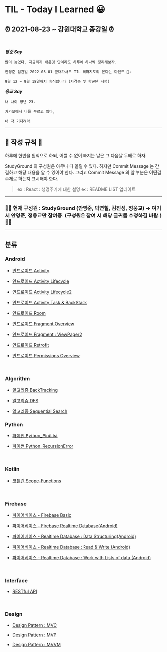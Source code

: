 # **TIL - Today I Learned 😀**

## **⏰ 2021-08-23 ~ 강원대학교 종강일 ⏰**

<br>

**_영준 Say_**

```
많이 늦었다. 지금까지 배운것 만이라도 하루에 하나씩 정리해보자.

안영준 임관일 2022-03-01 군대가서도 TIL 레파지토리 본다는 마인드 👨‍✈️

9월 12 ~ 9월 18일까지 휴식합니다 (자격증 및 학군단 시험)

```

**_웅교 Say_**

```
내 나이 향년 23.

카카오에서 나를 부르고 있다,

너 딱 기다려라
```

---

## 📌 작성 규칙 📌

하루에 한번을 원칙으로 하되, 어쩔 수 없이 빠지는 날은 그 다음날 두배로 하자.

StudyGround 의 구성원은 아무나 다 올릴 수 있다. 하지만 Commit Message 는 간결하고 해당 내용을 알 수 있어야 한다. 그리고 Commit Message 의 앞 부분은 어떤걸 주제로 하는지 표시해야 한다.

> ex : React : 생명주기에 대한 설명
> ex : README LIST 업데이트

---

### 🙆‍♀️ 현재 구성원 : StudyGround (안영준, 박연철, 김진성, 정웅교) -> 여기서 안영준, 정웅교만 참여중. (구성원은 참여 시 해당 글귀를 수정하길 바람.) 🙆‍♂️

---

## 분류

### Android

- [안드로이드 Activity](https://github.com/KCSGround/TIL/blob/master/Android/Android-Activity.md)

- [안드로이드 Activity Lifecycle](https://github.com/KCSGround/TIL/blob/master/Android/Android-Activity-Lifecycle.md)

- [안드로이드 Activity Lifecycle2](https://github.com/KCSGround/TIL/blob/master/Android/Android-Activity-Lifecycle2.md)

- [안드로이드 Activity Task & BackStack](https://github.com/KCSGround/TIL/blob/master/Android/Android-Task-BackStack.md)

- [안드로이드 Room](https://github.com/KCSGround/TIL/blob/master/Android/Android-Room.md)

- [안드로이드 Fragment Overview](https://github.com/KCSGround/TIL/blob/master/Android/Android-Fragment-Overview.md)

- [안드로이드 Fragment : ViewPager2](https://github.com/KCSGround/TIL/blob/master/Android/Android-Fragment-ViewPager2.md)

- [안드로이드 Retrofit](https://github.com/KCSGround/TIL/blob/master/Android/Android-Retrofit.md)

- [안드로이드 Permissions Overview](https://github.com/KCSGround/TIL/blob/master/Android/Android-Permissions-Overview.md)

<br/>

### Algorithm

- [알고리즘 BackTracking](https://github.com/KCSGround/TIL/blob/master/Algorithm/Backtracking.md)

- [알고리즘 DFS](https://github.com/KCSGround/TIL/blob/master/Algorithm/DFS.md)

- [알고리즘 Sequential Search](https://github.com/KCSGround/TIL/blob/master/Algorithm/Sequential_Search.md)
  <br/>

### Python

- [파이썬 Python_PintList](https://github.com/KCSGround/TIL/blob/master/Python/PrintList.md)

- [파이썬 Python_RecursionError](https://github.com/KCSGround/TIL/blob/master/Python/RecursionError.md)

<br/>

### Kotlin

- [코틀린 Scope-Functions](https://github.com/KCSGround/TIL/blob/master/Kotlin/Scope-Functions.md)

<br/>

### Firebase

- [파이어베이스 - Firebase Basic](https://github.com/KCSGround/TIL/blob/master/Firebase/Firebase-Basic.md)

- [파이어베이스 - Firebase Realtime Database(Android)](https://github.com/KCSGround/TIL/blob/master/Firebase/Firebase-Realtime-Android.md)

- [파이어베이스 - Realtime Database : Data Structuring(Android)](https://github.com/KCSGround/TIL/blob/master/Firebase/Firebase-DataStructure.md)

- [파이어베이스 - Realtime Database : Read & Write (Android)](https://github.com/KCSGround/TIL/blob/master/Firebase/Firebase-RW-Android.md)

- [파이어베이스 - Realtime Database : Work with Lists of data (Android)](https://github.com/KCSGround/TIL/blob/master/Firebase/Firebase-WorkWithListsOfData.md)

<br/>

### Interface

- [RESTful API](https://github.com/KCSGround/TIL/blob/master/Interface/FRESTful-API.md)

<br/>

### Design

- [Design Pattern : MVC](https://github.com/KCSGround/TIL/blob/master/Design/MVC-Pattern.md)

- [Design Pattern : MVP](https://github.com/KCSGround/TIL/blob/master/Design/MVP-Pattern.md)

- [Design Pattern : MVVM](https://github.com/KCSGround/TIL/blob/master/Design/MVVM-Pattern.md)
